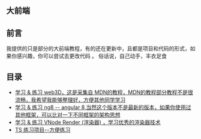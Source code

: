 ## 大前端

## 前言

我提供的只是部分的大前端教程，有的还在更新中，且都是项目和代码的形式，如果你感兴趣，你可以尝试去更改代码
。
俗话说，自己动手，丰衣足食

## 目录

- [学习 & 练习 web3D，这是采集自 MDN的教程，MDN的教程部分教程不是很流畅，我希望我能够整理好，方便其他同学学习](https://github.com/xiaomiwujiecao/learnOpenGLES)
- [学习 & 练习 ng8 -- angular 8,当然这个版本不是最新的版本，如果你使用过其他框架，可以比对一下不同框架的架构思想](https://github.com/xiaomiwujiecao/learn-ng8)
- [学习 &  练习 VNode Render (渲染器) ，学习优秀的渲染器技术 ](https://github.com/xiaomiwujiecao/VNodePractise)
- [TS 练习项目--方便练习](https://github.com/xiaomiwujiecao/tsPractice)